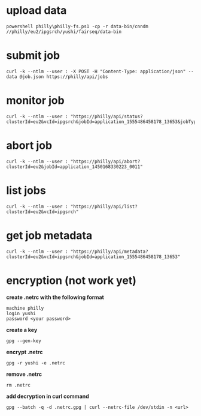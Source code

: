 # upload data
```
powershell philly\philly-fs.ps1 -cp -r data-bin/cnndm //philly/eu2/ipgsrch/yushi/fairseq/data-bin
```

# submit job
```
curl -k --ntlm --user : -X POST -H "Content-Type: application/json" --data @job.json https://philly/api/jobs
```

# monitor job
```
curl -k --ntlm --user : "https://philly/api/status?clusterId=eu2&vcId=ipgsrch&jobId=application_1555486458178_13653&jobType=cust&content=full"
```

# abort job
```
curl -k --ntlm --user : "https://philly/api/abort?clusterId=eu2&jobId=application_1450168330223_0011"
```

# list jobs
```
curl -k --ntlm --user : "https://philly/api/list?clusterId=eu2&vcId=ipgsrch"
```

# get job metadata
```
curl -k --ntlm --user : "https://philly/api/metadata?clusterId=eu2&vcId=ipgsrch&jobId=application_1555486458178_13653"
```

# encryption (not work yet)

**create .netrc with the following format**
```
machine philly
login yushi
password <your password>
```

**create a key**
```
gpg --gen-key
```

**encrypt .netrc**
```
gpg -r yushi -e .netrc
```

**remove .netrc**
```
rm .netrc
```

**add decryption in curl command**
```
gpg --batch -q -d .netrc.gpg | curl --netrc-file /dev/stdin -n <url>
```
